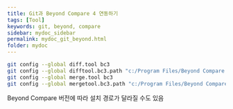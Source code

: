 ```yaml
---
title: Git과 Beyond Compare 4 연동하기
tags: [Tool]
keywords: git, beyond, compare
sidebar: mydoc_sidebar
permalink: mydoc_git_beyond.html
folder: mydoc
---
```


```bash
git config --global diff.tool bc3
git config --global difftool.bc3.path "c:/Program Files/Beyond Compare 4/BCompare.exe"
git config --global merge.tool bc3
git config --global mergetool.bc3.path "c:/Program Files/Beyond Compare 4/BCcompare.exe"
```
Beyond Compare 버전에 따라 설치 경로가 달라질 수도 있음
